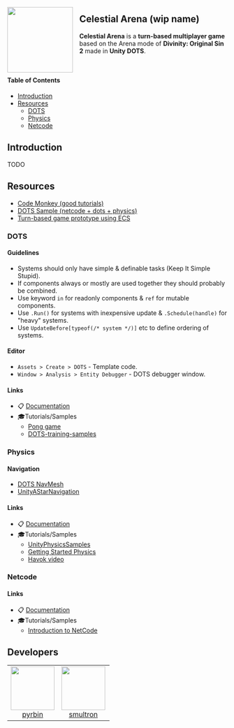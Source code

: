 <a href="#"><img id="#logo" align="left" src="https://via.placeholder.com/100" width="150" height="150" style="margin-right: 15px;"></a>

## Celestial Arena (wip name)

**Celestial Arena** is a **turn-based multiplayer game** based on the Arena mode of **Divinity: Original Sin 2** made in **Unity DOTS**.

<br>

#### Table of Contents

- [Introduction](#Introduction)
- [Resources](#Resources)
  - [DOTS](#DOTS)
  - [Physics](#Physics)
  - [Netcode](#Netcode)

## Introduction

TODO

## Resources

- [Code Monkey (good tutorials)](https://www.youtube.com/channel/UCFK6NCbuCIVzA6Yj1G_ZqCg/videos)
- [DOTS Sample (netcode + dots + physics)](https://github.com/Unity-Technologies/DOTSSample)
- [Turn-based game prototype using ECS ](https://www.youtube.com/watch?v=mL4qrt-15TE)

### DOTS

#### Guidelines

- Systems should only have simple & definable tasks (Keep It Simple Stupid).
- If components always or mostly are used together they should probably be combined.
- Use keyword `in` for readonly components & `ref` for mutable components.
- Use `.Run()` for systems with inexpensive update & `.Schedule(handle)` for "heavy" systems.
- Use `UpdateBefore[typeof(/* system */)]` etc to define ordering of systems.

#### Editor

- `Assets > Create > DOTS` - Template code.
- `Window > Analysis > Entity Debugger` - DOTS debugger window.

#### Links

- 📋 [Documentation](https://docs.unity3d.com/Packages/com.unity.entities@0.7/manual/ecs_core.html)
- 🎓Tutorials/Samples
  - [Pong game](https://www.youtube.com/watch?v=a9AUXNFBWt4)
  - [DOTS-training-samples](https://github.com/Unity-Technologies/DOTS-training-samples)

### Physics

#### Navigation

- [DOTS NavMesh](https://github.com/reeseschultz/ReeseUnityDemos/blob/master/Packages/com.reese.nav/README.md)
- [UnityAStarNavigation](https://github.com/jeffvella/UnityAStarNavigation)

#### Links

- 📋 [Documentation](https://docs.unity3d.com/Packages/com.unity.physics@0.2/manual/index.html)
- 🎓Tutorials/Samples
  - [UnityPhysicsSamples](https://github.com/Unity-Technologies/EntityComponentSystemSamples/tree/master/UnityPhysicsSamples)
  - [Getting Started Physics](https://www.youtube.com/watch?v=B3SFWm9gkL8)
  - [Havok video](https://www.youtube.com/watch?v=EJgB2Q5URvY)

### Netcode

#### Links

- 📋 [Documentation](https://docs.unity3d.com/Packages/com.unity.netcode@0.0/manual/index.html)
- 🎓Tutorials/Samples
  - [Introduction to NetCode](https://www.youtube.com/watch?v=P_-FoJuaYOI)

## Developers

<table>
  <tbody>
    <tr>
      <td align="center" valign="top">
        <a href="https://github.com/pyrbin">
            <img width="100" height="100" src="https://github.com/pyrbin.png?s=100">
            <br>
            pyrbin
        </a>
      </td>
      <td align="center" valign="top" style="padding-right:10px">
        <a href="https://github.com/smultronbusken">
            <img width="100" height="100" src="https://github.com/smultronbusken.png?s=100">
            <br>
            smultron
        </a>
      </td>
    </tr>
  </tbody>
</table>
